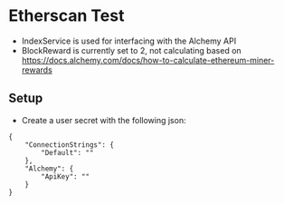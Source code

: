 # Etherscan Test

- IndexService is used for interfacing with the Alchemy API
- BlockReward is currently set to 2, not calculating based on https://docs.alchemy.com/docs/how-to-calculate-ethereum-miner-rewards

## Setup

- Create a user secret with the following json:

```
{
    "ConnectionStrings": {
        "Default": ""
    },
    "Alchemy": {
        "ApiKey": ""
    }
}
```
